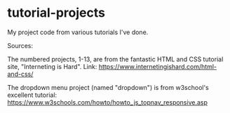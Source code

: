 # tutorial-projects
My project code from various tutorials I've done.

Sources:

The numbered projects, 1-13, are from the fantastic HTML and CSS tutorial site, "Interneting is Hard". Link: https://www.internetingishard.com/html-and-css/

The dropdown menu project (named "dropdown") is from w3school's excellent tutorial: https://www.w3schools.com/howto/howto_js_topnav_responsive.asp

